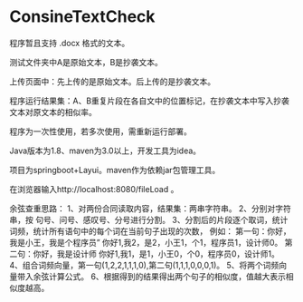 # ConsineTextCheck
程序暂且支持 .docx 格式的文本。

测试文件夹中A是原始文本，B是抄袭文本。

上传页面中：先上传的是原始文本。后上传的是抄袭文本。

程序运行结果集：A、B重复片段在各自文中的位置标记，在抄袭文本中写入抄袭文本对原文本的相似率。

程序为一次性使用，若多次使用，需重新运行部署。

Java版本为1.8、maven为3.0以上，开发工具为idea。

项目为springboot+Layui。maven作为依赖jar包管理工具。

在浏览器输入http://localhost:8080/fileLoad 。

余弦查重思路：
      1、对两份合同读取内容，结果集：两串字符串。
      2、分别对字符串，按 句号、问号、感叹号、分号进行分割。
      3、分割后的片段逐个取词，统计词频，统计所有语句中的每个词在当前句子出现的次数，
         例如：
            第一句：你好，我是小王，我是个程序员”
                    你好1,我2，是2，小王1，个1，程序员1，设计师0。
            第二句：你好，我是设计师
                    你好1,我1，是1，小王0，个0，程序员0，设计师1。
      4、组合词频向量，第一句(1,2,2,1,1,1,0),第二句(1,1,1,0,0,0,1)。
      5、将两个词频向量带入余弦计算公式。
      6、根据得到的结果得出两个句子的相似度，值越大表示相似度越高。
